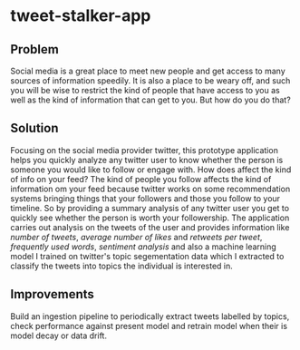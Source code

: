 # tweet-stalker-app

## Problem
Social media is a great place to meet new people and get access to many sources of information speedily. It is also a place to be weary off, and such you will be wise to restrict the kind of people that have access to you as well as the kind of information that can get to you. But how do you do that?

## Solution
Focusing on the social media provider twitter, this prototype application helps you quickly analyze any twitter user to know whether the person is someone you would like to follow or engage with. How does affect the kind of info on your feed? The kind of people you follow affects the kind of information om your feed because twitter works on some recommendation systems bringing things that your followers and those you follow to your timeline. So by providing a summary analysis of any twitter user you get to quickly see whether the person is worth your followership. The application carries out analysis on the tweets of the user and provides information like *number of tweets*, *average number of likes* and *retweets per tweet*, *frequently used words*, *sentiment analysis* and also a machine learning model I trained on twitter's topic segementation data which I extracted to classify the tweets into topics the individual is interested in.

## Improvements
Build an ingestion pipeline to periodically extract tweets labelled by topics, check performance against present model and retrain model when their is model decay or data drift.
